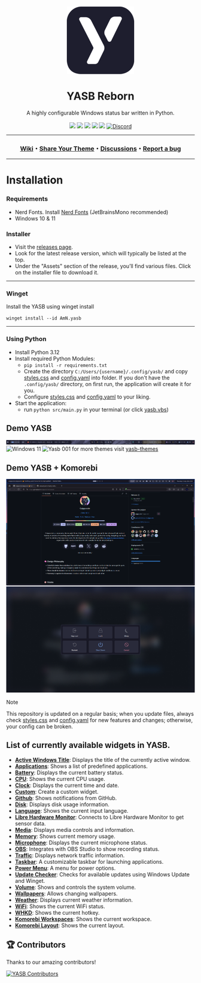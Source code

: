 <p align="center"><img src="https://raw.githubusercontent.com/amnweb/yasb/main/src/assets/images/app_icon.png" width="180"></p>
<h1 align="center">YASB Reborn</h1>
<p align="center">
  A highly configurable Windows status bar written in Python.
  <br><br>
  <a href="https://opensource.org/licenses/MIT"><img src="https://img.shields.io/badge/License-MIT-yellow.svg"></a>
  <a href="https://github.com/amnweb/yasb"><img src="https://img.shields.io/github/languages/top/amnweb/yasb"></a>
  <a href="https://github.com/amnweb/yasb/issues"><img src="https://img.shields.io/github/issues/amnweb/yasb?label=Issues"></a>
  <a href="https://github.com/amnweb/yasb/releases"><img src="https://img.shields.io/github/downloads/amnweb/yasb/total?label=Total%20Downloads"></a>
  <a href="https://github.com/amnweb/yasb/releases/latest"><img src="https://img.shields.io/github/v/release/amnweb/yasb?label=Latest%20Release"></a>
  <a href="https://discord.gg/Db6t9bUnQn" title="Discord"><img alt="Discord" src="https://img.shields.io/discord/898554690126630914?label=Discord&cacheSeconds=600"></a>
</p>

***

<h3 align="center">
<a href="https://github.com/amnweb/yasb/wiki">Wiki</a>・<a href="https://github.com/amnweb/yasb-themes">Share Your Theme</a>・<a href="https://github.com/amnweb/yasb/discussions">Discussions</a>・<a href="https://github.com/amnweb/yasb/issues">Report a bug</a>
</h3>

***

# Installation

### Requirements
- Nerd Fonts. Install [Nerd Fonts](https://www.nerdfonts.com/font-downloads) (JetBrainsMono recommended)
- Windows 10 & 11

### Installer
- Visit the [releases page](https://github.com/amnweb/yasb/releases).
- Look for the latest release version, which will typically be listed at the top.
- Under the "Assets" section of the release, you’ll find various files. Click on the installer file to download it.

***

### Winget
Install the YASB using winget install
```
winget install --id AmN.yasb
```
***

### Using Python
- Install Python 3.12
- Install required Python Modules:
  - `pip install -r requirements.txt`
  - Create the directory `C:/Users/{username}/.config/yasb/` and copy [styles.css](src/styles.css) and [config.yaml](src/config.yaml) into folder. If you don't have the `.config/yasb/` directory, on first run, the application will create it for you.
  - Configure [styles.css](src/styles.css) and [config.yaml](src/config.yaml) to your liking.
- Start the application:
  - run `python src/main.py` in your terminal (or click [yasb.vbs](src/yasb.vbs))



## Demo YASB
![Reborn](demo/demo3.png)
![Windows 11](https://raw.githubusercontent.com/amnweb/yasb-themes/refs/heads/main/themes/7d3895d4-454b-40db-a2f9-44a238d5793b/image.png)
![Yasb 001](https://raw.githubusercontent.com/amnweb/yasb-themes/refs/heads/main/themes/61e6a045-e090-4f33-a41b-6938702eb446/image.png)
for more themes visit [yasb-themes](https://github.com/amnweb/yasb-themes)
## Demo YASB + Komorebi
![Theme Catppuccin Mocha](demo/demo.png)
![Theme Catppuccin Mocha](demo/demo2.png)

> [!NOTE]  
> This repository is updated on a regular basis; when you update files, always check [styles.css](src/styles.css) and [config.yaml](src/config.yaml) for new features and changes; otherwise, your config can be broken.


## List of currently available widgets in YASB.

- **[Active Windows Title](https://github.com/amnweb/yasb/wiki/(Widget)-Active-Windows-Title)**: Displays the title of the currently active window.
- **[Applications](https://github.com/amnweb/yasb/wiki/(Widget)-Applications)**: Shows a list of predefined applications.
- **[Battery](https://github.com/amnweb/yasb/wiki/(Widget)-Battery)**: Displays the current battery status.
- **[CPU](https://github.com/amnweb/yasb/wiki/(Widget)-CPU)**: Shows the current CPU usage.
- **[Clock](https://github.com/amnweb/yasb/wiki/(Widget)-Clock)**: Displays the current time and date.
- **[Custom](https://github.com/amnweb/yasb/wiki/(Widget)-Custom)**: Create a custom widget.
- **[Github](https://github.com/amnweb/yasb/wiki/(Widget)-Github)**: Shows notifications from GitHub.
- **[Disk](https://github.com/amnweb/yasb/wiki/(Widget)-Disk)**: Displays disk usage information.
- **[Language](https://github.com/amnweb/yasb/wiki/(Widget)-Language)**: Shows the current input language.
- **[Libre Hardware Monitor](https://github.com/amnweb/yasb/wiki/(Widget)-Libre-HW-Monitor)**: Connects to Libre Hardware Monitor to get sensor data.
- **[Media](https://github.com/amnweb/yasb/wiki/(Widget)-Media)**: Displays media controls and information.
- **[Memory](https://github.com/amnweb/yasb/wiki/(Widget)-Memory)**: Shows current memory usage.
- **[Microphone](https://github.com/amnweb/yasb/wiki/(Widget)-Microphone)**: Displays the current microphone status.
- **[OBS](https://github.com/amnweb/yasb/wiki/(Widget)-Obs)**: Integrates with OBS Studio to show recording status.
- **[Traffic](https://github.com/amnweb/yasb/wiki/(Widget)-Traffic)**: Displays network traffic information.
- **[Taskbar](https://github.com/amnweb/yasb/wiki/(Widget)-Taskbar)**: A customizable taskbar for launching applications.
- **[Power Menu](https://github.com/amnweb/yasb/wiki/(Widget)-Power-Menu)**: A menu for power options.
- **[Update Checker](https://github.com/amnweb/yasb/wiki/(Widget)-Update-Check)**: Checks for available updates using Windows Update and Winget.
- **[Volume](https://github.com/amnweb/yasb/wiki/(Widget)-Volume)**: Shows and controls the system volume.
- **[Wallpapers](https://github.com/amnweb/yasb/wiki/(Widget)-Wallpapers)**: Allows changing wallpapers.
- **[Weather](https://github.com/amnweb/yasb/wiki/(Widget)-Weather)**: Displays current weather information.
- **[WiFi](https://github.com/amnweb/yasb/wiki/(Widget)-WiFi)**: Shows the current WiFi status.
- **[WHKD](https://github.com/amnweb/yasb/wiki/(Widget)-Whkd)**: Shows the current hotkey.
- **[Komorebi Workspaces](https://github.com/amnweb/yasb/wiki/(Widget)-Komorebi-Workspaces)**: Shows the current workspace.
- **[Komorebi Layout](https://github.com/amnweb/yasb/wiki/(Widget)-Komorebi-Layout)**: Shows the current layout.


## 🏆 Contributors
Thanks to our amazing contributors!

[![YASB Contributors](https://contrib.rocks/image?repo=amnweb/yasb)](https://github.com/amnweb/yasb/graphs/contributors)
